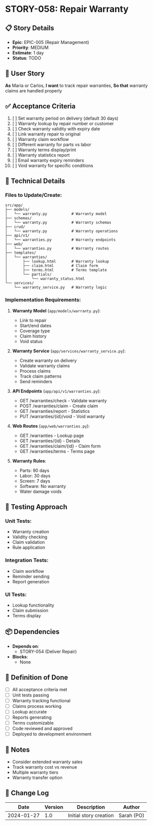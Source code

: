 # STORY-058: Repair Warranty

## 📋 Story Details
- **Epic**: EPIC-005 (Repair Management)
- **Priority**: MEDIUM
- **Estimate**: 1 day
- **Status**: TODO

## 🎯 User Story
**As** María or Carlos,
**I want** to track repair warranties,
**So that** warranty claims are handled properly

## ✅ Acceptance Criteria
1. [ ] Set warranty period on delivery (default 30 days)
2. [ ] Warranty lookup by repair number or customer
3. [ ] Check warranty validity with expiry date
4. [ ] Link warranty repair to original
5. [ ] Warranty claim workflow
6. [ ] Different warranty for parts vs labor
7. [ ] Warranty terms display/print
8. [ ] Warranty statistics report
9. [ ] Email warranty expiry reminders
10. [ ] Void warranty for specific conditions

## 🔧 Technical Details

### Files to Update/Create:
```
src/app/
├── models/
│   └── warranty.py           # Warranty model
├── schemas/
│   └── warranty.py           # Warranty schemas
├── crud/
│   └── warranty.py           # Warranty operations
├── api/v1/
│   └── warranties.py         # Warranty endpoints
├── web/
│   └── warranties.py         # Warranty routes
├── templates/
│   └── warranties/
│       ├── lookup.html       # Warranty lookup
│       ├── claim.html        # Claim form
│       ├── terms.html        # Terms template
│       └── partials/
│           └── warranty_status.html
└── services/
    └── warranty_service.py   # Warranty logic
```

### Implementation Requirements:

1. **Warranty Model** (`app/models/warranty.py`):
   - Link to repair
   - Start/end dates
   - Coverage type
   - Claim history
   - Void status

2. **Warranty Service** (`app/services/warranty_service.py`):
   - Create warranty on delivery
   - Validate warranty claims
   - Process claims
   - Track claim patterns
   - Send reminders

3. **API Endpoints** (`app/api/v1/warranties.py`):
   - GET /warranties/check - Validate warranty
   - POST /warranties/claim - Create claim
   - GET /warranties/report - Statistics
   - PUT /warranties/{id}/void - Void warranty

4. **Web Routes** (`app/web/warranties.py`):
   - GET /warranties - Lookup page
   - GET /warranties/{id} - Details
   - GET /warranties/claim/{id} - Claim form
   - GET /warranties/terms - Terms page

5. **Warranty Rules**:
   - Parts: 90 days
   - Labor: 30 days
   - Screen: 7 days
   - Software: No warranty
   - Water damage voids

## 🧪 Testing Approach

### Unit Tests:
- Warranty creation
- Validity checking
- Claim validation
- Rule application

### Integration Tests:
- Claim workflow
- Reminder sending
- Report generation

### UI Tests:
- Lookup functionality
- Claim submission
- Terms display

## 📦 Dependencies
- **Depends on**:
  - STORY-054 (Deliver Repair)
- **Blocks**:
  - None

## 🎯 Definition of Done
- [ ] All acceptance criteria met
- [ ] Unit tests passing
- [ ] Warranty tracking functional
- [ ] Claims process working
- [ ] Lookup accurate
- [ ] Reports generating
- [ ] Terms customizable
- [ ] Code reviewed and approved
- [ ] Deployed to development environment

## 📝 Notes
- Consider extended warranty sales
- Track warranty cost vs revenue
- Multiple warranty tiers
- Warranty transfer option

## 🔄 Change Log
| Date | Version | Description | Author |
|------|---------|-------------|--------|
| 2024-01-27 | 1.0 | Initial story creation | Sarah (PO) |
